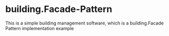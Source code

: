 # building.Facade-Pattern
This is a simple building management software, which is a building.Facade Pattern implementation example
